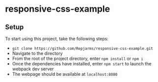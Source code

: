 # responsive-css-example

## Setup

To start using this project, take the following steps:
- `git clone https://github.com/Repjarms/responsive-css-example.git`
- Navigate to the directory
- From the root of the project directory, enter `npm install` or `npm i`
- Once the dependencies have installed, enter `npm start` to launch the webpack dev server
- The webpage should be available at `localhost:8080`
